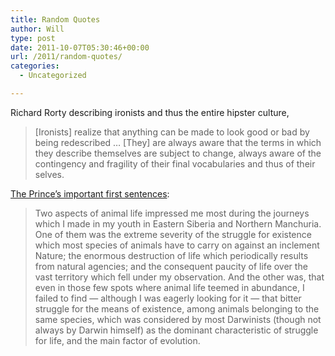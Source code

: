 ```yaml
---
title: Random Quotes
author: Will
type: post
date: 2011-10-07T05:30:46+00:00
url: /2011/random-quotes/
categories:
  - Uncategorized

---
```

Richard Rorty describing ironists and thus the entire hipster culture,

> [Ironists] realize that anything can be made to look good or bad by being redescribed &#8230; [They] are always aware that the terms in which they describe themselves are subject to change, always aware of the contingency and fragility of their final vocabularies and thus of their selves.

[The Prince&#8217;s important first sentences][1]:

> Two aspects of animal life impressed me most during the journeys which I made in my youth in Eastern Siberia and Northern Manchuria. One of them was the extreme severity of the struggle for existence which most species of animals have to carry on against an inclement Nature; the enormous destruction of life which periodically results from natural agencies; and the consequent paucity of life over the vast territory which fell under my observation. And the other was, that even in those few spots where animal life teemed in abundance, I failed to find &#8212; although I was eagerly looking for it &#8212; that bitter struggle for the means of existence, among animals belonging to the same species, which was considered by most Darwinists (though not always by Darwin himself) as the dominant characteristic of struggle for life, and the main factor of evolution.

&nbsp;

 [1]: http://www.complementarycurrency.org/ccLibrary/Mutual_Aid-A_Factor_of_Evolution-Peter_Kropotkin.pdf